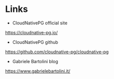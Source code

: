 # Links

- CloudNativePG official site

<https://cloudnative-pg.io/>

- CloudNativePG github

<https://github.com/cloudnative-pg/cloudnative-pg>

- Gabriele Bartolini blog

<https://www.gabrielebartolini.it/>
